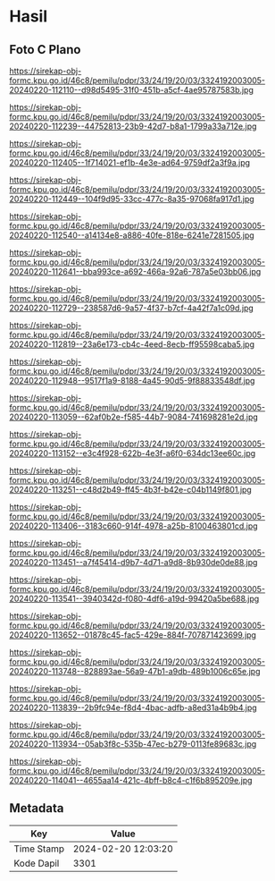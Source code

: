 # Hasil

## Foto C Plano

https://sirekap-obj-formc.kpu.go.id/46c8/pemilu/pdpr/33/24/19/20/03/3324192003005-20240220-112110--d98d5495-31f0-451b-a5cf-4ae95787583b.jpg

https://sirekap-obj-formc.kpu.go.id/46c8/pemilu/pdpr/33/24/19/20/03/3324192003005-20240220-112239--44752813-23b9-42d7-b8a1-1799a33a712e.jpg

https://sirekap-obj-formc.kpu.go.id/46c8/pemilu/pdpr/33/24/19/20/03/3324192003005-20240220-112405--1f714021-ef1b-4e3e-ad64-9759df2a3f9a.jpg

https://sirekap-obj-formc.kpu.go.id/46c8/pemilu/pdpr/33/24/19/20/03/3324192003005-20240220-112449--104f9d95-33cc-477c-8a35-97068fa917d1.jpg

https://sirekap-obj-formc.kpu.go.id/46c8/pemilu/pdpr/33/24/19/20/03/3324192003005-20240220-112540--a14134e8-a886-40fe-818e-6241e7281505.jpg

https://sirekap-obj-formc.kpu.go.id/46c8/pemilu/pdpr/33/24/19/20/03/3324192003005-20240220-112641--bba993ce-a692-466a-92a6-787a5e03bb06.jpg

https://sirekap-obj-formc.kpu.go.id/46c8/pemilu/pdpr/33/24/19/20/03/3324192003005-20240220-112729--238587d6-9a57-4f37-b7cf-4a42f7a1c09d.jpg

https://sirekap-obj-formc.kpu.go.id/46c8/pemilu/pdpr/33/24/19/20/03/3324192003005-20240220-112819--23a6e173-cb4c-4eed-8ecb-ff95598caba5.jpg

https://sirekap-obj-formc.kpu.go.id/46c8/pemilu/pdpr/33/24/19/20/03/3324192003005-20240220-112948--9517f1a9-8188-4a45-90d5-9f88833548df.jpg

https://sirekap-obj-formc.kpu.go.id/46c8/pemilu/pdpr/33/24/19/20/03/3324192003005-20240220-113059--62af0b2e-f585-44b7-9084-741698281e2d.jpg

https://sirekap-obj-formc.kpu.go.id/46c8/pemilu/pdpr/33/24/19/20/03/3324192003005-20240220-113152--e3c4f928-622b-4e3f-a6f0-634dc13ee60c.jpg

https://sirekap-obj-formc.kpu.go.id/46c8/pemilu/pdpr/33/24/19/20/03/3324192003005-20240220-113251--c48d2b49-ff45-4b3f-b42e-c04b1149f801.jpg

https://sirekap-obj-formc.kpu.go.id/46c8/pemilu/pdpr/33/24/19/20/03/3324192003005-20240220-113406--3183c660-914f-4978-a25b-8100463801cd.jpg

https://sirekap-obj-formc.kpu.go.id/46c8/pemilu/pdpr/33/24/19/20/03/3324192003005-20240220-113451--a7f45414-d9b7-4d71-a9d8-8b930de0de88.jpg

https://sirekap-obj-formc.kpu.go.id/46c8/pemilu/pdpr/33/24/19/20/03/3324192003005-20240220-113541--3940342d-f080-4df6-a19d-99420a5be688.jpg

https://sirekap-obj-formc.kpu.go.id/46c8/pemilu/pdpr/33/24/19/20/03/3324192003005-20240220-113652--01878c45-fac5-429e-884f-707871423699.jpg

https://sirekap-obj-formc.kpu.go.id/46c8/pemilu/pdpr/33/24/19/20/03/3324192003005-20240220-113748--828893ae-56a9-47b1-a9db-489b1006c65e.jpg

https://sirekap-obj-formc.kpu.go.id/46c8/pemilu/pdpr/33/24/19/20/03/3324192003005-20240220-113839--2b9fc94e-f8d4-4bac-adfb-a8ed31a4b9b4.jpg

https://sirekap-obj-formc.kpu.go.id/46c8/pemilu/pdpr/33/24/19/20/03/3324192003005-20240220-113934--05ab3f8c-535b-47ec-b279-0113fe89683c.jpg

https://sirekap-obj-formc.kpu.go.id/46c8/pemilu/pdpr/33/24/19/20/03/3324192003005-20240220-114041--4655aa14-421c-4bff-b8c4-c1f6b895209e.jpg


## Metadata

| Key        | Value               |
| ---------- | ------------------- |
| Time Stamp | 2024-02-20 12:03:20 |
| Kode Dapil | 3301                |



